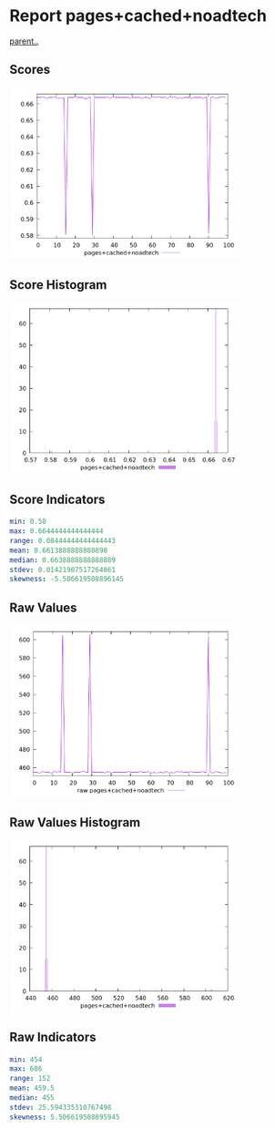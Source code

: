 # Report pages+cached+noadtech

[parent..](./..)  


## Scores

![score](./score.png)  

## Score Histogram

![hist](./hist.png)  

## Score Indicators

```yaml
min: 0.58
max: 0.6644444444444444
range: 0.08444444444444443
mean: 0.6613888888888898
median: 0.6638888888888889
stdev: 0.01421907517264861
skewness: -5.506619508896145

```

## Raw Values

![raw](./raw.png)  

## Raw Values Histogram

![raw hist](./raw_hist.png)  

## Raw Indicators

```yaml
min: 454
max: 606
range: 152
mean: 459.5
median: 455
stdev: 25.594335310767498
skewness: 5.506619508895945

```

<style>
  img {
    max-width: 80%;
  }
</style>
      

